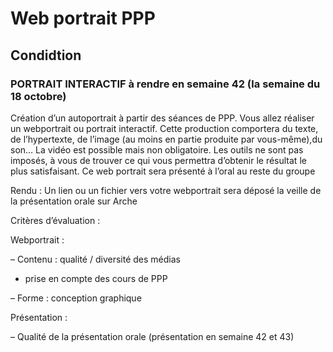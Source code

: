 # Web portrait PPP

## Condidtion

### PORTRAIT INTERACTIF à rendre en semaine 42 (la semaine du 18 octobre)

Création d’un autoportrait à partir des séances de PPP. 
Vous allez réaliser un webportrait ou portrait interactif.
Cette production comportera du texte, de l’hypertexte, de l’image (au moins en partie produite par vous-même),du son… La vidéo est possible mais non obligatoire.
Les outils ne sont pas imposés, à vous de trouver ce qui vous permettra d’obtenir le résultat le plus satisfaisant.
Ce web portrait sera présenté à l’oral au reste du groupe

Rendu :
Un lien ou un fichier vers votre webportrait sera déposé la veille de la présentation orale sur Arche

Critères d’évaluation :

Webportrait :

– Contenu : qualité / diversité des médias

- prise en compte des cours de PPP

– Forme : conception graphique 

Présentation :

– Qualité de la présentation orale (présentation en semaine 42 et 43)
